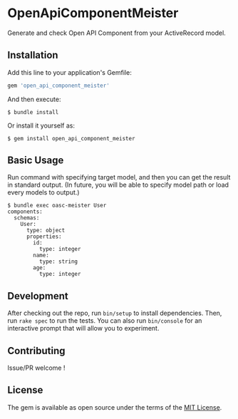 # OpenApiComponentMeister

Generate and check Open API Component from your ActiveRecord model.

## Installation

Add this line to your application's Gemfile:

```ruby
gem 'open_api_component_meister'
```

And then execute:

    $ bundle install

Or install it yourself as:

    $ gem install open_api_component_meister

## Basic Usage

Run command with specifying target model, and then you can get the result in standard output.
(In future, you will be able to specify model path or load every models to output.)

```shell
$ bundle exec oasc-meister User
components:
  schemas:
    User:
      type: object
      properties:
        id:
          type: integer
        name:
          type: string
        age:
          type: integer
```

## Development

After checking out the repo, run `bin/setup` to install dependencies. Then, run `rake spec` to run the tests. You can also run `bin/console` for an interactive prompt that will allow you to experiment.

## Contributing

Issue/PR welcome !

## License

The gem is available as open source under the terms of the [MIT License](https://opensource.org/licenses/MIT).
